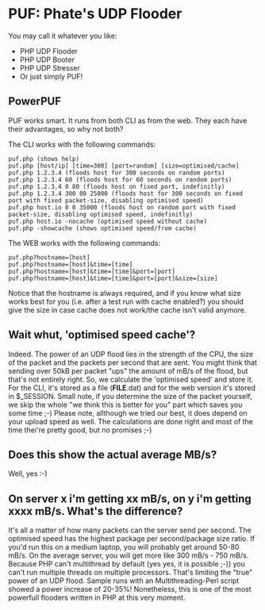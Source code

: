 PUF: Phate's UDP Flooder
===
You may call it whatever you like:
- PHP UDP Flooder
- PHP UDP Booter
- PHP UDP Stresser
- Or just simply PUF!

PowerPUF
---
PUF works smart. It runs from both CLI as from the web. They each have their advantages, so why not both? 

The CLI works with the following commands:
```
puf.php (shows help)
puf.php [host/ip] [time=300] [port=random] [size=optimised/cache]
puf.php 1.2.3.4 (floods host for 300 seconds on random ports)
puf.php 1.2.3.4 60 (floods host for 60 seconds on random ports)
puf.php 1.2.3.4 0 80 (floods host on fixed port, indefinitly)
puf.php 1.2.3.4 300 80 25000 (floods host for 300 seconds on fixed port with fixed packet-size, disabling optimised speed)
puf.php host.io 0 0 35000 (floods host on random port with fixed packet-size, disabling optimised speed, indefinitly)
puf.php host.io -nocache (optimised speed without cache)
puf.php -showcache (shows optimised speed/from cache)
```
The WEB works with the following commands:
```
puf.php?hostname=[host]
puf.php?hostname=[host]&time=[time]
puf.php?hostname=[host]&time=[time]&port=[port]
puf.php?hostname=[host]&time=[time]&port=[port]&size=[size]
```

Notice that the hostname is always required, and if you know what size works best for you (i.e. after a test run with cache enabled?) you should give the size in case cache does not work/the cache isn't valid anymore.

Wait whut, 'optimised speed cache'?
---
Indeed. The power of an UDP flood lies in the strength of the CPU, the size of the packet and the packets per second that are sent. You might think that sending over 50kB per packet "ups" the amount of mB/s of the flood, but that's not entirely right. So, we calculate the 'optimised speed' and store it. For the CLI, it's stored as a file (__FILE__.dat) and for the web version it's stored in $_SESSION. Small note, if you determine the size of the packet yourself, we skip the whole "we think this is better for you" part which saves you some time ;-) Please note, allthough we tried our best, it does depend on your upload speed as well. The calculations are done right and most of the time thei're pretty good, but no promises ;-)

Does this show the actual average MB/s?
---
Well, yes :-)

On server x i'm getting xx mB/s, on y i'm getting xxxx mB/s. What's the difference?
---
It's all a matter of how many packets can the server send per second. The optimised speed has the highest package per second/package size ratio. If you'd run this on a medium laptop, you will probably get around 50-80 mB/s. On the average server, you will get more like 300 mB/s - 750 mB/s. Because PHP can't multithread by default (yes yes, it is possible ;-)) you can't run multiple threads on multiple processors. That's limiting the "true" power of an UDP flood. Sample runs with an Multithreading-Perl script showed a power increase of 20-35%! Nonetheless, this is one of the most powerfull flooders written in PHP at this very moment.
